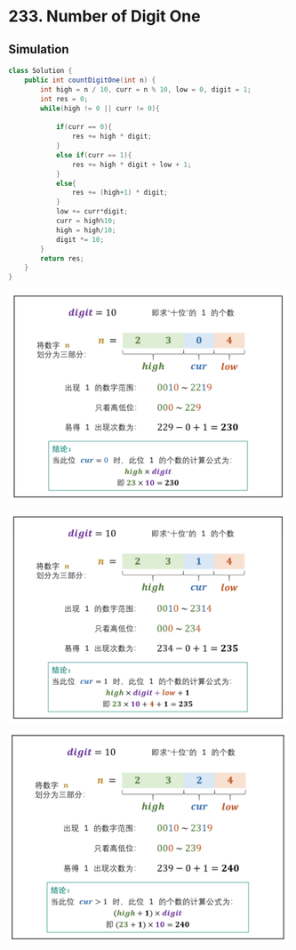 # 233. Number of Digit One

## Simulation

```java
class Solution {
    public int countDigitOne(int n) {
        int high = n / 10, curr = n % 10, low = 0, digit = 1;
        int res = 0;
        while(high != 0 || curr != 0){

            if(curr == 0){
                res += high * digit;
            }
            else if(curr == 1){
                res += high * digit + low + 1;
            }
            else{
                res += (high+1) * digit;
            }
            low += curr*digit;
            curr = high%10;
            high = high/10;
            digit *= 10;
        }
        return res;
    }
}
```

![](<../\_book/.gitbook/assets/image (24).png>)

![](<../\_book/.gitbook/assets/image (21).png>)

![](<../\_book/.gitbook/assets/image (22).png>)
